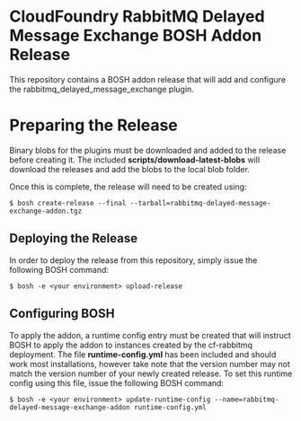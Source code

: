 # CloudFoundry RabbitMQ Delayed Message Exchange BOSH Addon Release

This repository contains a BOSH addon release that will add and configure the rabbitmq_delayed_message_exchange plugin.

# Preparing the Release

Binary blobs for the plugins must be downloaded and added to the release before creating it. The included **scripts/download-latest-blobs** will download the releases and add the blobs to the local blob folder.

Once this is complete, the release will need to be created using:

```
$ bosh create-release --final --tarball=rabbitmq-delayed-message-exchange-addon.tgz
```

## Deploying the Release

In order to deploy the release from this repository, simply issue the following BOSH command:
```
$ bosh -e <your environment> upload-release
```

## Configuring BOSH

To apply the addon, a runtime config entry must be created that will instruct BOSH to apply the addon to instances created by the cf-rabbitmq deployment. The file **runtime-config.yml** has been included and should work most installations, however take note that the version number may not match the version number of your newly created release. To set this runtime config using this file, issue the following BOSH command:

```
$ bosh -e <your environment> update-runtime-config --name=rabbitmq-delayed-message-exchange-addon runtime-config.yml
```
